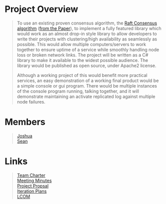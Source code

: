 # Project Overview  
>To use an existing proven consensus algorithm, the [Raft Consensus algorithm](https://raft.github.io) ([from the Paper](https://raft.github.io/raft.pdf)), to implement a fully featured library which would work as an almost drop-in style library to allow developers to write their projects with clustering/high availability as seamlessly as possible. This would allow multiple computers/servers to work together to ensure uptime of a service while smoothly handling node loss or broken network links. The project will be written as a C# library to make it available to the widest possible audience. The library would be published as open source, under Apache2 license.  
>
>Although a working project of this would benefit more practical services, an easy demonstration of a working final product would be a simple console or gui program. There would be multiple instances of the console program running, talking together, and it will demonstrate maintaining an activate replicated log against multiple node failures.  

# Members  
>[Joshua](https://bitbucket.org/JoshuaMichael/)  
>[Sean](https://bitbucket.org/s_matkovich/)  

# Links  
>[Team Charter](https://bitbucket.org/teamdecided/raftconsensuslibrary/raw/master/Documentation/Project%20Initiation/Team%20Charter.pdf)  
>[Meeting Minutes](https://bitbucket.org/teamdecided/raftconsensuslibrary/raw/master/Documentation/Meeting%20Minutes.pdf)  
>[Project Propsal](https://bitbucket.org/teamdecided/raftconsensuslibrary/raw/master/Documentation/Project%20Initiation/Project%20Proposal.pdf)  
>[Iteration Plans](https://bitbucket.org/teamdecided/raftconsensuslibrary/src/20e63a3e3d78/Documentation/Iteration%20Plans/?at=master)  
>[LCOM](https://bitbucket.org/teamdecided/raftconsensuslibrary/src/master/Documentation/LCOM/)
